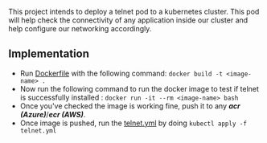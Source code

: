 This project intends to deploy a telnet pod to a kubernetes cluster.
This pod will help check the connectivity of any application inside our cluster and help configure our networking accordingly.

## Implementation

- Run [Dockerfile](https://github.com/asxisx/help/blob/main/devops/01-deploy-telnet-on-kubernetes/Dockerfile) with the following command: `docker build -t <image-name> .`
- Now run the following command to run the docker image to test if telnet is successfully installed : `docker run -it --rm <image-name> bash`
- Once you've checked the image is working fine, push it to any **_acr (Azure)_**/**_ecr (AWS)_**.
- Once image is pushed, run the [telnet.yml](https://github.com/asxisx/help/blob/main/devops/01-deploy-telnet-on-kubernetes/telnet.yml) by doing `kubectl apply -f telnet.yml`
